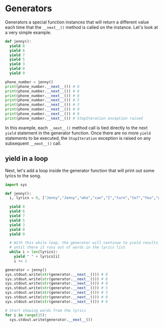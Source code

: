 # Generators

<!-- TODO Node it?? -->
Generators a special function instances that will return a different value each time that the `__next__()` method is called on the instance. Let's look at a very simple example.

```py
def jenny():
  yield 8
  yield 6
  yield 7
  yield 5
  yield 3
  yield 0
  yield 9

phone_number = jenny()
print(phone_number.__next__()) # 8
print(phone_number.__next__()) # 6
print(phone_number.__next__()) # 8
print(phone_number.__next__()) # 5
print(phone_number.__next__()) # 3
print(phone_number.__next__()) # 0
print(phone_number.__next__()) # 9
print(phone_number.__next__()) # StopIteration exception raised
```

In this example, each `__next__()` method call is tied directly to the next `yield` statement in the generator function. Once there are no more `yield` statements to be executed, the `StopIteration` exception is raised on any subsequent `__next__()` call.

## yield in a loop

Next, let's add a loop inside the generator function that will print out some lyrics to the song.

```py
import sys

def jenny():
  i, lyrics = 0, ["Jenny","Jenny","who","can","I","turn","to?","You","give","me","something","I","can","hold","on","to","I","know","you'll","think","I'm","like","the","others","before","Who","saw","your","name","and","number","on","the","wall"]

  yield 8
  yield 6
  yield 7
  yield 5
  yield 3
  yield 0
  yield 9

  # With this while loop, the generator will continue to yield results
  # until there it runs out of words in the lyrics list
  while i < len(lyrics):
    yield " " + lyrics[i]
    i += 1

generator = jenny()
sys.stdout.write(str(generator.__next__())) # 8
sys.stdout.write(str(generator.__next__())) # 6
sys.stdout.write(str(generator.__next__())) # 8
sys.stdout.write(str(generator.__next__())) # 5
sys.stdout.write(str(generator.__next__())) # 3
sys.stdout.write(str(generator.__next__())) # 0
sys.stdout.write(str(generator.__next__())) # 9

# Start showing words from the lyrics
for i in range(15):
  sys.stdout.write(generator.__next__())
```

